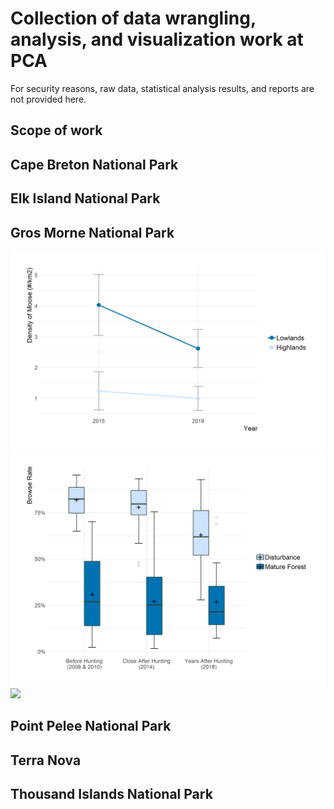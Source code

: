 # Collection of data wrangling, analysis, and visualization work at PCA
For security reasons, raw data, statistical analysis results, and reports are not provided here.
## Scope of work

## Cape Breton National Park

## Elk Island National Park

## Gros Morne National Park
![](https://github.com/RickWeng/pca-collection/blob/master/gmnp/figures/gmnp-moosepop.png)
![](https://github.com/RickWeng/pca-collection/blob/master/gmnp/figures/gmnp-woody-browse.png)
![](https://github.com/RickWeng/pca-collection/blob/master/gmnp/figures/gmnp-woody-height.png)
## Point Pelee National Park

## Terra Nova

## Thousand Islands National Park
